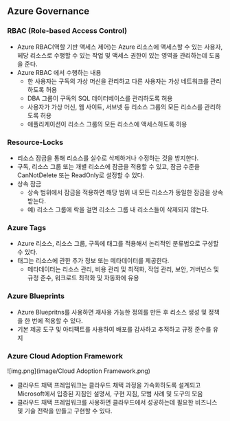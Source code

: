 ## Azure Governance

### RBAC (Role-based Access Control)
- Azure RBAC(역할 기반 액세스 제어)는 Azure 리소스에 액세스할 수 있는 사용자, 헤당 리소스로 수행할 수 있는 작업 및 액세스 권한이 있는 영역을 관리하는데 도움을 준다.
- Azure RBAC 에서 수행하는 내용
  - 한 사용자는 구독의 가상 머신을 관리하고 다른 사용자는 가상 네트워크를 관리하도록 허용
  - DBA 그룹이 구독의 SQL 데이터베이스를 관리하도록 허용
  - 사용자가 가상 머신, 웹 사이트, 서브넷 등 리소스 그룹의 모든 리소스를 관리하도록 허용
  - 애플리케이션이 리소스 그룹의 모든 리소스에 액세스하도록 허용

### Resource-Locks
- 리소스 잠금을 통해 리소스를 실수로 삭제하거나 수정하는 것을 방지한다.
- 구독, 리소스 그룹 또는 개별 리소스에 잠금을 적용할 수 있고, 잠금 수준을 CanNotDelete 또는 ReadOnly로 설정할 수 있다.
- 상속 잠금
  - 상속 범위에서 잠금을 적용하면 해당 범위 내 모든 리소스가 동일한 잠금을 상속 받는다.
  - 예) 리소스 그룹에 락을 걸면 리소스 그룹 내 리소스들이 삭제되지 않는다.

### Azure Tags
- Azure 리소스, 리소스 그룹, 구독에 태그를 적용해서 논리적인 분류법으로 구성할 수 있다.
- 태그는 리소스에 관한 추가 정보 또는 메타데이터를 제공한다.
  - 메타데이터는 리소스 관리, 비용 관리 및 최적화, 작업 관리, 보안, 거버넌스 및 규정 준수, 워크로드 최적화 및 자동화에 유용

### Azure Blueprints
- Azure Bluepritns를 사용하면 재사용 가능한 정의를 만든 후 리소스 생성 및 정책을 한 번에 적용할 수 있다.
- 기본 제공 도구 및 아티팩트를 사용하여 배포를 감사하고 추적하고 규정 준수를 유지

### Azure Cloud Adoption Framework
![img.png](image/Cloud Adoption Framework.png)
- 클라우드 채택 프레임워크는 클라우드 채택 과정을 가속화하도록 설계되고 Microsoft에서 입증된 지침인 설명서, 구현 지침, 모범 사례 및 도구의 모음
- 클라우드 채택 프레임워크를 사용하면 클라우드에서 성공하는데 필요한 비즈니스 및 기술 전략을 만들고 구현할 수 있다.